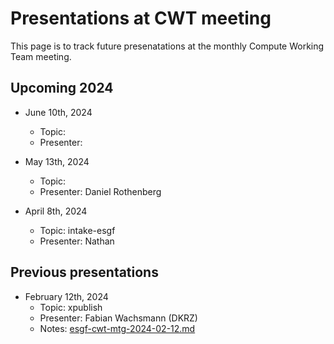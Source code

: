 # Presentations at CWT meeting

This page is to track future presenatations at the monthly Compute Working Team meeting.

## Upcoming 2024

- June 10th, 2024
   - Topic: 
   - Presenter:

- May 13th, 2024
   - Topic: 
   - Presenter: Daniel Rothenberg

- April 8th, 2024
   - Topic: intake-esgf
   - Presenter: Nathan

## Previous presentations

- February 12th, 2024
  - Topic: xpublish
  - Presenter: Fabian Wachsmann (DKRZ) 
  - Notes: [esgf-cwt-mtg-2024-02-12.md](https://github.com/ESGF/esgf-cwt/blob/main/meetings/monthly/esgf-cwt-mtg-2024-02-12.md)



